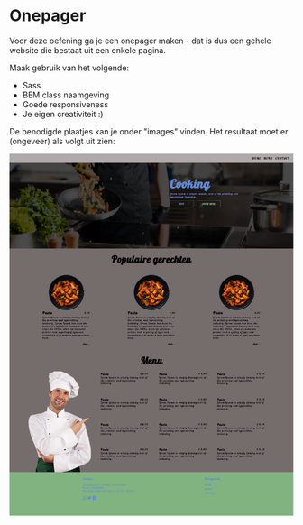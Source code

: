 # Onepager

Voor deze oefening ga je een onepager maken - dat is dus een gehele website die bestaat uit een enkele pagina.

Maak gebruik van het volgende:

* Sass
* BEM class naamgeving
* Goede responsiveness
* Je eigen creativiteit :)

De benodigde plaatjes kan je onder "images" vinden. Het resultaat moet er (ongeveer) als volgt uit zien:

![image](./images/example.png)